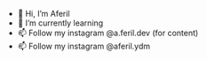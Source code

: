 - 👋 Hi, I’m Aferil
- 🌱 I’m currently learning
- 📫 Follow my instagram @a.feril.dev (for content)
- 📫 Follow my instagram @aferil.ydm

<!---
aferilydhtm/aferilydhtm is a ✨ special ✨ repository because its `README.md` (this file) appears on your GitHub profile.
You can click the Preview link to take a look at your changes.
--->
<!-- - 👀 I’m interested in ... -->
<!-- - 💞️ I’m looking to collaborate on ... -->
<!-- - 📫 How to reach me ... -->
<!-- - 📫 Follow my instagram @ -->

